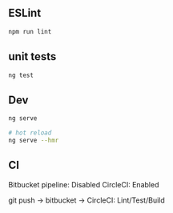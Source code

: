 ## ESLint
```bash
npm run lint
```

## unit tests
```bash
ng test
```

## Dev
```bash
ng serve

# hot reload
ng serve --hmr
```

## CI
Bitbucket pipeline: Disabled
CircleCI: Enabled

git push -> bitbucket -> CircleCI: Lint/Test/Build
